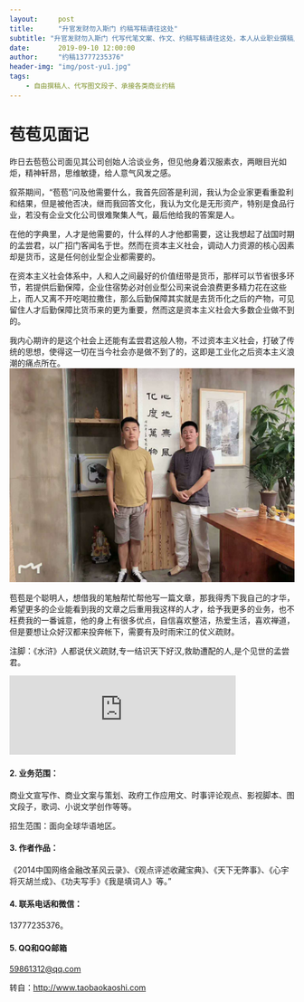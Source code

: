 ```yaml
---
layout:     post
title:      "升官发财勿入斯门 约稿写稿请往这处"
subtitle: "升官发财勿入斯门 代写代笔文案、作文、约稿写稿请往这处，本人从业职业撰稿人十余年，文字服务业务涵盖各个领域，具备丰富的从业经验，拥有海量原创写作素材。。"
date:       2019-09-10 12:00:00
author:     "约稿13777235376"
header-img: "img/post-yu1.jpg"
tags:
    - 自由撰稿人、代写图文段子、承接各类商业约稿
---
```


# 苞苞见面记
昨日去苞苞公司面见其公司创始人洽谈业务，但见他身着汉服素衣，两眼目光如炬，精神轩昂，思维敏捷，给人意气风发之感。

叙茶期间，“苞苞”问及他需要什么，我首先回答是利润，我认为企业家更看重盈利和结果，但是被他否决，继而我回答文化，我认为文化是无形资产，特别是食品行业，若没有企业文化公司很难聚集人气，最后他给我的答案是人。

在他的字典里，人才是他需要的，什么样的人才他都需要，这让我想起了战国时期的孟尝君，以广招门客闻名于世。然而在资本主义社会，调动人力资源的核心因素却是货币，这是任何创业型企业都需要的。

在资本主义社会体系中，人和人之间最好的价值纽带是货币，那样可以节省很多环节，若提供后勤保障，企业住宿势必对创业型公司来说会浪费更多精力花在这些上，而人又离不开吃喝拉撒住，那么后勤保障其实就是去货币化之后的产物，可见留住人才后勤保障比货币来的更为重要，然而这是资本主义社会大多数企业做不到的。

我内心期许的是这个社会上还能有孟尝君这般人物，不过资本主义社会，打破了传统的思想，使得这一切在当今社会亦是做不到了的，这即是工业化之后资本主义浪潮的痛点所在。
![约稿请致电俞小明先生：13777235376](/img/baobao.jpg)


苞苞是个聪明人，想借我的笔触帮忙帮他写一篇文章，那我得秀下我自己的才华，希望更多的企业能看到我的文章之后重用我这样的人才，给予我更多的业务，也不枉费我的一番诚意，他的身上有很多优点，自信喜欢整洁，热爱生活，喜欢禅道，但是要想让众好汉都来投奔帐下，需要有及时雨宋江的仗义疏财。

注脚：《水浒》人都说伏义疏财,专一结识天下好汉,救助遭配的人,是个见世的孟尝君。

<div align=life> 
<iframe frameborder="no" marginwidth="0" marginheight="0" width=400 height=140 src="https://music.163.com/outchain/player?type=2&id=34341360&auto=0&height=66"></iframe>
</div>

#### 2. 业务范围：

商业文宣写作、商业文案与策划、政府工作应用文、时事评论观点、影视脚本、图文段子，歌词、小说文学创作等等。

招生范围：面向全球华语地区。



#### 3.  作者作品：

《2014中国网络金融改革风云录》、《观点评述收藏宝典》、《天下无弊事》、《心宇将灭胡兰成》、《功夫写手》《我是填词人》等。”

#### 4.  联系电话和微信：

13777235376。

#### 5. QQ和QQ邮箱

59861312@qq.com


转自：http://www.taobaokaoshi.com

